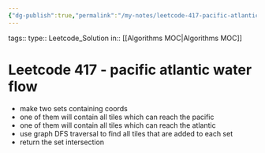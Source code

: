 ```yaml
---
{"dg-publish":true,"permalink":"/my-notes/leetcode-417-pacific-atlantic-water-flow/","created":"2024-10-15T18:58:14.716-05:00","updated":"2024-10-15T18:58:25.786-05:00"}
---
```



tags:: 
type:: Leetcode_Solution
in:: [[Algorithms MOC\|Algorithms MOC]]


# Leetcode 417 - pacific atlantic water flow

- make two sets containing coords
- one of them will contain all tiles which can reach the pacific
- one of them will contain all tiles which can reach the atlantic
- use graph DFS traversal to find all tiles that are added to each set
- return the set intersection
